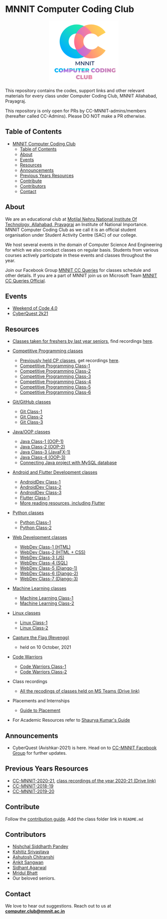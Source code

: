 <head>
    <meta property='og:image' content='{{site.url}}/{{page.image}}'/>
    <meta property='og:type' content='website' />
</head>

# MNNIT Computer Coding Club

<div align="center">
    <img src="./cclogo.png" alt="MNNIT CC Club logo" height=200/>
</div>

This repository contains the codes, support links and other relevant materials for every class under Computer Coding Club, MNNIT Allahabad, Prayagraj.

This repository is only open for PRs by CC-MNNIT-admins/members (hereafter called CC-Admins). Please DO NOT make a PR otherwise.


## Table of Contents

- [MNNIT Computer Coding Club](#mnnit-computer-coding-club)
  - [Table of Contents](#table-of-contents)
  - [About](#about)
  - [Events](#events)
  - [Resources](#resources)
  - [Announcements](#announcements)
  - [Previous Years Resources](#previous-years-resources)
  - [Contribute](#contribute)
  - [Contributors](#contributors)
  - [Contact](#contact)

## About

We are an educational club at [Motilal Nehru National Institute Of Technology, Allahabad, Prayagraj](http://www.mnnit.ac.in/) an Institute of National Importance. MNNIT Computer Coding Club as we call it is an official student organisation under Student Activity Centre (SAC) of our college.

We host several events in the domain of Computer Science And Engineering for which we also conduct classes on regular basis. Students from various courses actively participate in these events and classes throughout the year.

Join our Facebook Group [MNNIT CC Queries](https://www.facebook.com/groups/ccqueries/) for classes schedule and other details.
If you are a part of MNNIT join us on Microsoft Team [MNNIT CC Queries Official](https://bit.ly/ccqueriesteam).

## Events

- [Weekend of Code 4.0](WeekendOfCode)
- [CyberQuest 2k21](CyberQuest2k21)

## Resources

- [Classes taken for freshers by last year seniors](https://github.com/CC-MNNIT/2020-21-Classes/tree/master/Freshers), find recordings [here](https://drive.google.com/drive/folders/1T4PSadZL0A7pgWy3v-9plHNP-OpJgc6S?usp=sharing).

- [Competitive Programming classes](CompetitiveProgramming)
    - [Previously held CP classes](https://github.com/CC-MNNIT/2020-21-Classes/tree/master/Freshers/First_Year_Competitive_Programming), get recordings [here](https://drive.google.com/drive/folders/1yyjYXB__RQWaOCL739X_96e6FHsqJcPQ?usp=sharing).
    - [Competitive Programming Class-1](CompetitiveProgramming/2021_05_05_CPClass-1)
    - [Competitive Programming Class-2](CompetitiveProgramming/2021_08_01_CPClass-2)
    - [Competitive Programming Class-3](CompetitiveProgramming/2021_08_08_CPClass-3)
    - [Competitive Programming Class-4](CompetitiveProgramming/2021_08_15_CPClass-4)
    - [Competitive Programming Class-5](CompetitiveProgramming/2021_08_21_CPClass-5)
    - [Competitive Programming Class-6](CompetitiveProgramming/2021_10_27_CPClass-6)

- [Git/GitHub classes](Git-GitHub)
    - [Git Class-1](Git-GitHub/2021_04_20_GitClass-1)
    - [Git Class-2](Git-GitHub/2021_04_21_GitClass-2)
    - [Git Class-3](Git-GitHub/2021_04_22_GitClass-3)

- [Java/OOP classes](Java)
    - [Java Class-1 (OOP-1)](Java/2021_04_22_JavaClass-1)
    - [Java Class-2 (OOP-2)](Java/2021_04_25_JavaClass-2)
    - [Java Class-3 (JavaFX-1)](Java/2021_04_27_JavaClass-3)
    - [Java Class-4 (OOP-3)](Java/2021_04_30_JavaClass-4)
    - [Connecting Java project with MySQL database](Java/JavaMySQLNotes)

- [Android and Flutter Development classes](Android)
    - [AndroidDev Class-1](Android/2021_05_09_AndroidClass-1)
    - [AndroidDev Class-2](Android/2021_05_11_AndroidClass-2)
    - [AndroidDev Class-3](Android/2021_05_13_AndroidClass-3)
    - [Flutter Class-1](Android/2021_10_25_FlutterClass-1)
    - [More reading resources, including Flutter](Android/MoreResources.md)

- [Python classes](Python)
    - [Python Class-1](Python/2021_05_06_PythonClass-1)
    - [Python Class-2](Python/2021_05_08_PythonClass-2)

- [Web Development classes](WebDev)
    - [WebDev Class-1 (HTML)](WebDev/2021_04_24_WebClass-1)
    - [WebDev Class-2 (HTML + CSS)](WebDev/2021_04_26_WebClass-2)
    - [WebDev Class-3 (JS)](WebDev/2021_04_28_WebClass-3)
    - [WebDev Class-4 (SQL)](WebDev/2021_05_01_WebClass-4)
    - [WebDev Class-5 (Django-1)](WebDev/2021_05_10_WebClass-5)
    - [WebDev Class-6 (Django-2)](WebDev/2021_05_12_WebClass-6)
    - [WebDev Class-7 (Django-3)](WebDev/2021_05_14_WebClass-7)

- [Machine Learning classes](MachineLearning)
    - [Machine Learning Class-1](MachineLearning/2021-04-29_ML-Class-1)
    - [Machine Learning Class-2](MachineLearning/2021-05-03_ML-Class-2)

- [Linux classes](Linux)
    - [Linux Class-1](Linux/2021_09_05_LinuxClass-1)
    - [Linux Class-2](Linux/2021_10_08_LinuxClass-2)

- [Capture the Flag (Revengg)](Capture-the-Flag)
    - held on 10 October, 2021

- [Code Warriors](CodeWarrior)
    - [Code Warriors Class-1](CodeWarrior/2021_10_09_CodeWarrior-Class-1)
    - [Code Warriors Class-2](CodeWarrior/2021_10_11_CodeWarrior-Class-2)

- Class recordings
    - [All the recodings of classes held on MS Teams (Drive link)](https://drive.google.com/drive/folders/14UTduGJfnltoc5sEgNX4Qrq4mCEJdz2K?usp=sharing)

- Placements and Internships
	- [Guide to Placement](Placements)

- For Academic Resources refer to [Shaurya Kumar's Guide](https://shauryashares.weebly.com/)

## Announcements

- CyberQuest (Avishkar-2021) is here. Head on to [CC-MNNIT Facebook Group](https://www.facebook.com/groups/ccqueries/) for further updates.

## Previous Years Resources

- [CC-MNNIT-2020-21](https://cc-mnnit.github.io/2020-21-Classes/), [class recordings of the year 2020-21 (Drive link)](https://drive.google.com/drive/folders/1VKNH9mT945nq6hFZDk9kSN4ibQhWfj_L?usp=sharing)
- [CC-MNNIT-2018-19](https://cc-mnnit.github.io/2018-19-Classes/)
- [CC-MNNIT-2019-20](https://cc-mnnit.github.io/2019-20-Classes/)

## Contribute

Follow the [contribution guide](./CONTRIBUTING.md). Add the class folder link in `README.md`

## Contributors

* [Nishchal Siddharth Pandey](https://github.com/nisiddharth/)
* [Kshitiz Srivastava](https://github.com/pirateksh/)
* [Ashutosh Chitranshi](https://github.com/ashu12chi/)
* [Ankit Sangwan](https://github.com/ankitsangwan1999/)
* [Sidhant Agarwal](https://github.com/sidhantagar/)
* [Mridul Bhatt](https://github.com/embiway/)
* Our beloved seniors.

## Contact

We love to hear out suggestions. Reach out to us at [<strong>computer.club@mnnit.ac.in</strong>](mailto:computer.club@mnnit.ac.in)
